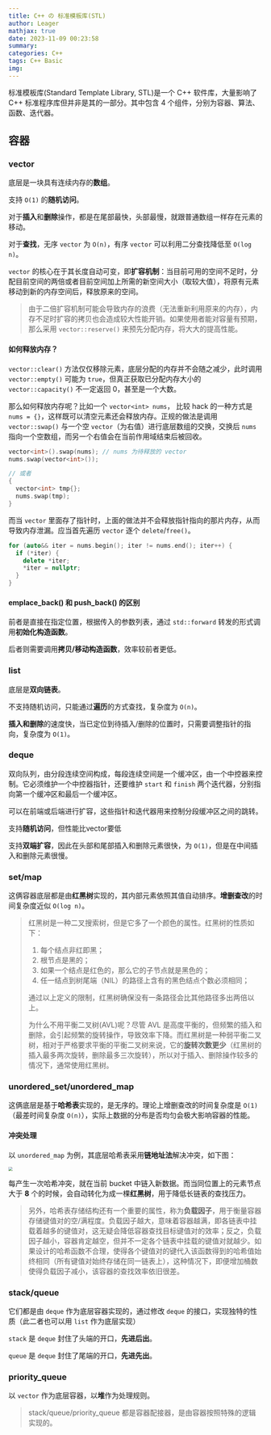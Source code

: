 ```yaml
---
title: C++ の 标准模板库(STL)
author: Leager
mathjax: true
date: 2023-11-09 00:23:58
summary:
categories: C++
tags: C++ Basic
img:
---
```


标准模板库(Standard Template Library, STL)是一个 C++ 软件库，大量影响了 C++ 标准程序库但并非是其的一部分。其中包含 4 个组件，分别为容器、算法、函数、迭代器。

<!--more-->

## 容器

### vector

底层是一块具有连续内存的**数组**。

支持 `O(1)` 的**随机访问**。

对于**插入**和**删除**操作，都是在尾部最快，头部最慢，就跟普通数组一样存在元素的移动。

对于**查找**，无序 `vector` 为 `O(n)`，有序 `vector` 可以利用二分查找降低至 `O(log n)`。 

`vector` 的核心在于其长度自动可变，即**扩容机制**：当目前可用的空间不足时，分配目前空间的两倍或者目前空间加上所需的新空间大小（取较大值），将原有元素移动到新的内存空间后，释放原来的空间。

> 由于二倍扩容机制可能会导致内存的浪费（无法重新利用原来的内存），内存不足时扩容的拷贝也会造成较大性能开销。如果使用者能对容量有预期，那么采用 `vector::reserve()` 来预先分配内存，将大大的提高性能。

#### 如何释放内存？

`vector::clear()` 方法仅仅移除元素，底层分配的内存并不会随之减少，此时调用 `vector::empty()` 可能为 `true`，但真正获取已分配内存大小的 `vector::capacity()` 不一定返回 0，甚至是一个大数。

那么如何释放内存呢？比如一个 `vector<int> nums`， 比较 hack 的一种方式是 `nums = {}`，这样既可以清空元素还会释放内存。正规的做法是调用 `vector::swap()` 与一个空 `vector`（为右值）进行底层数组的交换，交换后 `nums` 指向一个空数组，而另一个右值会在当前作用域结束后被回收。

```C++
vector<int>().swap(nums); // nums 为待释放的 vector
nums.swap(vector<int>());

// 或者
{
  vector<int> tmp{};
  nums.swap(tmp);
}
```

而当 `vector` 里面存了指针时，上面的做法并不会释放指针指向的那片内存，从而导致内存泄漏。应当首先遍历 `vector` 逐个 `delete`/`free()`。

```C++
for (auto&& iter = nums.begin(); iter != nums.end(); iter++) {
  if (*iter) {
    delete *iter;
    *iter = nullptr;
  }
}
```

#### emplace_back() 和 push_back() 的区别

前者是直接在指定位置，根据传入的参数列表，通过 `std::forward` 转发的形式调用**初始化构造函数**。

后者则需要调用**拷贝/移动构造函数**，效率较前者更低。

### list

底层是**双向链表**。

不支持随机访问，只能通过**遍历**的方式查找，复杂度为 `O(n)`。

**插入和删除**的速度快，当已定位到待插入/删除的位置时，只需要调整指针的指向，复杂度为 `O(1)`。

### deque

双向队列，由分段连续空间构成，每段连续空间是一个缓冲区，由一个中控器来控制。它必须维护一个中控器指针，还要维护 `start` 和 `finish` 两个迭代器，分别指向第一个缓冲区和最后一个缓冲区。

可以在前端或后端进行扩容，这些指针和迭代器用来控制分段缓冲区之间的跳转。

支持**随机访问**，但性能比vector要低

支持**双端扩容**，因此在头部和尾部插入和删除元素很快，为 `O(1)`，但是在中间插入和删除元素很慢。

### set/map

这俩容器底层都是由**红黑树**实现的，其内部元素依照其值自动排序。**增删查改**的时间复杂度近似 `O(log n)`。

> 红黑树是一种二叉搜索树，但是它多了一个颜色的属性。红黑树的性质如下：
> 
> 1. 每个结点非红即黑；
> 2. 根节点是黑的；
> 3. 如果一个结点是红色的，那么它的子节点就是黑色的；
> 4. 任一结点到树尾端（NIL）的路径上含有的黑色结点个数必须相同；
> 
> 通过以上定义的限制，红黑树确保没有一条路径会比其他路径多出两倍以上。
> 
> 为什么不用平衡二叉树(AVL)呢？尽管 AVL 是高度平衡的，但频繁的插入和删除，会引起频繁的旋转操作，导致效率下降。而红黑树是一种弱平衡二叉树，相对于严格要求平衡的平衡二叉树来说，它的**旋转次数更少**（红黑树的插入最多两次旋转，删除最多三次旋转），所以对于插入、删除操作较多的情况下，通常使用红黑树。

### unordered_set/unordered_map

这俩底层是基于**哈希表**实现的，是无序的。理论上增删查改的时间复杂度是 `O(1)`（最差时间复杂度 `O(n)`），实际上数据的分布是否均匀会极大影响容器的性能。

#### 冲突处理

以 `unordered_map` 为例，其底层哈希表采用**链地址法**解决冲突，如下图：

<img src="1.png" style="zoom:50%"/>

每产生一次哈希冲突，就在当前 bucket 中链入新数据。而当同位置上的元素节点大于 **8** 个的时候，会自动转化为成一棵**红黑树**，用于降低长链表的查找压力。

> 另外，哈希表存储结构还有一个重要的属性，称为**负载因子**，用于衡量容器存储键值对的空/满程度。负载因子越大，意味着容器越满，即各链表中挂载着越多的键值对，这无疑会降低容器查找目标键值对的效率；反之，负载因子越小，容器肯定越空，但并不一定各个链表中挂载的键值对就越少。如果设计的哈希函数不合理，使得各个键值对的键代入该函数得到的哈希值始终相同（所有键值对始终存储在同一链表上），这种情况下，即便增加桶数使得负载因子减小，该容器的查找效率依旧很差。

### stack/queue

它们都是由 `deque` 作为底层容器实现的，通过修改 `deque` 的接口，实现独特的性质（此二者也可以用 `list` 作为底层实现）

`stack` 是 `deque` 封住了头端的开口，**先进后出**。

`queue` 是 `deque` 封住了尾端的开口，**先进先出**。

### priority_queue

以 `vector` 作为底层容器，以**堆**作为处理规则。

> stack/queue/priority_queue 都是容器配接器，是由容器按照特殊的逻辑实现的。